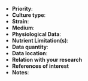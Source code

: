 
- **Priority**: 
- **Culture type**: 
- **Strain**: 
- **Medium**:
- **Physiological Data**:
- **Nutrient Limitation(s)**:
- **Data quantity**:
- **Data location**:
- **Relation with your research**
- **References of interest**
- **Notes**:
